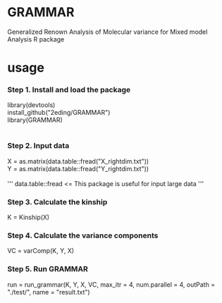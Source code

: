 # GRAMMAR
Generalized Renown Analysis of Molecular variance for Mixed model Analysis R package

# usage

### Step 1. Install and load the package
library(devtools)<br>
install_github("2eding/GRAMMAR")<br>
library(GRAMMAR)<br><br>

### Step 2. Input data
X = as.matrix(data.table::fread("X_rightdim.txt"))<br>
Y = as.matrix(data.table::fread("Y_rightdim.txt"))<br><br>
''' data.table::fread <= This package is useful for input large data '''

### Step 3. Calculate the kinship
K = Kinship(X)<br>

### Step 4. Calculate the variance components
VC = varComp(K, Y, X)<br>

### Step 5. Run GRAMMAR
run = run_grammar(K, Y, X, VC, max_itr = 4, num.parallel = 4, outPath = "./test/", name = "result.txt")
